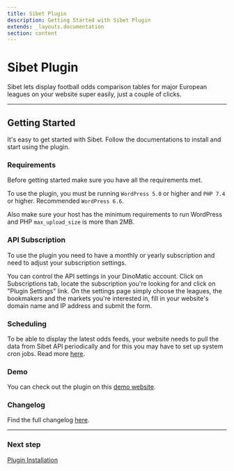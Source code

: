 ```yaml
---
title: Sibet Plugin
description: Getting Started with Sibet Plugin
extends: _layouts.documentation
section: content
---
```


# Sibet Plugin

Sibet lets display football odds comparison tables for major European leagues on your website super easily, just a couple of clicks.

---

## Getting Started

It's easy to get started with Sibet. Follow the documentations to install and start using the plugin.

### Requirements

Before getting started make sure you have all the requirements met.

To use the plugin, you must be running `WordPress 5.0` or higher and `PHP 7.4` or higher. Recommended `WordPress 6.6`.

Also make sure your host has the minimum requirements to run WordPress and PHP `max_upload_size` is more than 2MB.

### API Subscription

To use the plugin you need to have a monthly or yearly subscription and need to adjust your subscription settings.

You can control the API settings in your DinoMatic account. Click on Subscriptions tab, locate the subscription you're looking for and click on "Plugin Settings" link. On the settings page simply choose the leagues, the bookmakers and the markets you're interested in, fill in your website's domain name and IP address and submit the form.

### Scheduling

To be able to display the latest odds feeds, your website needs to pull the data from Sibet API periodically and for this you may have to set up system cron jobs. Read more [here](/docs/dinodds/scheduling/).

### Demo

You can check out the plugin on this [demo website](https://demos.dinomatic.com/brisbane).

### Changelog

Find the full changelog [here](https://dinomatic.com/plugins/sibet/changelog).

---

### Next step

[Plugin Installation](/docs/sibet/installation/)
